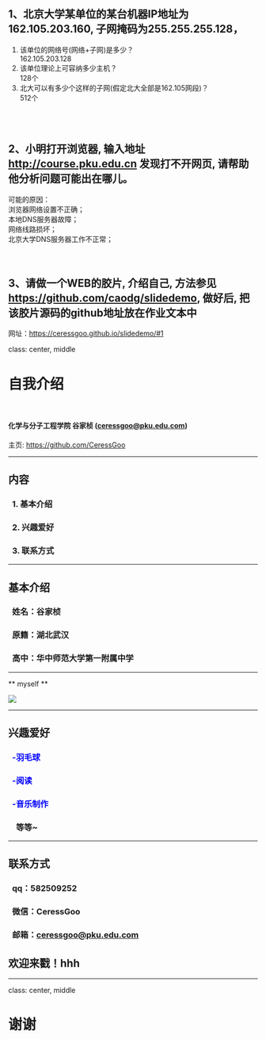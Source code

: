 ## 1、北京大学某单位的某台机器IP地址为162.105.203.160, 子网掩码为255.255.255.128，</br >
1) 该单位的网络号(网络+子网)是多少？</br >
162.105.203.128</br >
2) 该单位理论上可容纳多少主机？</br >
128个</br >
3) 北大可以有多少个这样的子网(假定北大全部是162.105网段)？</br >
512个</br >
</br >
</br >

## 2、小明打开浏览器, 输入地址 http://course.pku.edu.cn 发现打不开网页, 请帮助他分析问题可能出在哪儿。</br >
可能的原因：</br >
	浏览器网络设置不正确；</br >
	本地DNS服务器故障；</br >
	网络线路损坏；</br >
	北京大学DNS服务器工作不正常；</br >
</br >
</br >

## 3、请做一个WEB的胶片, 介绍自己, 方法参见 https://github.com/caodg/slidedemo, 做好后, 把该胶片源码的github地址放在作业文本中</br >
网址：https://ceressgoo.github.io/slidedemo/#1 </br >


class: center, middle

# 自我介绍

&nbsp;
&nbsp;

#### 化学与分子工程学院 谷家桢 (ceressgoo@pku.edu.com)  

主页: https://github.com/CeressGoo

---

## 内容

### &nbsp; 1. 基本介绍

### &nbsp; 2. 兴趣爱好

### &nbsp; 3. 联系方式

---

## 基本介绍
### &nbsp; 姓名：谷家桢
### &nbsp; 原籍：湖北武汉
### &nbsp; 高中：华中师范大学第一附属中学

---

** myself **

![](http://imgsrc.baidu.com/forum/w%3D580/sign=668851129958d109c4e3a9bae159ccd0/7683470a19d8bc3e0ae934a6898ba61ea9d345ff.jpg)

---

## 兴趣爱好
### &nbsp; <font color="blue">-羽毛球</font>
### &nbsp; <font color="blue">-阅读</font>
### &nbsp; <font color="blue">-音乐制作</font>
### &nbsp; &nbsp; 等等~

---
## 联系方式
### &nbsp; qq：582509252
### &nbsp; 微信：CeressGoo
### &nbsp; 邮箱：ceressgoo@pku.edu.com

## 欢迎来戳！hhh
---
class: center, middle

# 谢谢
